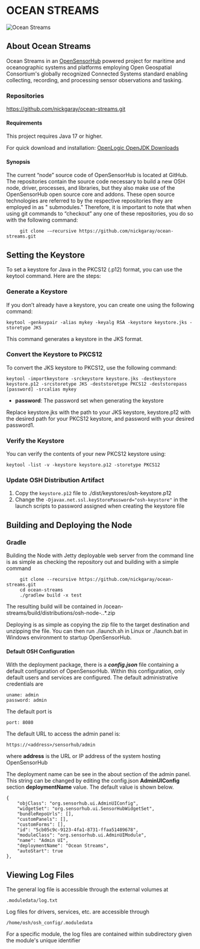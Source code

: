 # OCEAN STREAMS

![Ocean Streams](/logo/ocean-streams-nobg.png)

## About Ocean Streams

Ocean Streams in an [OpenSensorHub](http://www.opensensorhub.org) powered project for maritime and oceanographic systems
and
platforms employing Open Geospatial Consortium's globally recognized Connected Systems standard enabling collecting,
recording, and processing sensor observations and tasking.

### Repositories

https://github.com/nickgaray/ocean-streams.git

#### Requirements

This project requires Java 17 or higher.

For quick download and installation: [OpenLogic OpenJDK Downloads](https://www.openlogic.com/openjdk-downloads)

#### Synopsis

The current “node” source code of OpenSensorHub is located at GitHub. The repositories contain the source code necessary
to build a new OSH node, driver, processes, and libraries, but they also make use of the OpenSensorHub open source core
and addons. These open source technologies are referred to by the respective repositories they are employed in as "
submodules." Therefore, it is important to note that when using git commands to “checkout” any one of these
repositories, you do so with the following command:

         git clone -–recursive https://github.com/nickgaray/ocean-streams.git

## Setting the Keystore

To set a keystore for Java in the PKCS12 (.p12) format, you can use the keytool command. Here are the steps:

### Generate a Keystore

If you don’t already have a keystore, you can create one using the following command:

    keytool -genkeypair -alias mykey -keyalg RSA -keystore keystore.jks -storetype JKS

This command generates a keystore in the JKS format.

### Convert the Keystore to PKCS12

To convert the JKS keystore to PKCS12, use the following command:

    keytool -importkeystore -srckeystore keystore.jks -destkeystore keystore.p12 -srcstoretype JKS -deststoretype PKCS12 -deststorepass [password] -srcalias mykey

- **password**: The password set when generating the keystore

Replace keystore.jks with the path to your JKS keystore, keystore.p12 with the desired path for your PKCS12 keystore,
and password with your desired password1.

### Verify the Keystore

You can verify the contents of your new PKCS12 keystore using:

    keytool -list -v -keystore keystore.p12 -storetype PKCS12

### Update OSH Distribution Artifact

1. Copy the ```keystore.p12``` file to ./dist/keystores/osh-keystore.p12
2. Change the ```-Djavax.net.ssl.keyStorePassword="osh-keystore"``` in the launch scripts to password assigned when
   creating the keystore file

## Building and Deploying the Node

### Gradle

Building the Node with Jetty deployable web server from the command line is as simple as checking the repository out and
building with a simple command

         git clone --recursive https://github.com/nickgaray/ocean-streams.git
         cd ocean-streams
         ./gradlew build -x test

The resulting build will be contained in /ocean-streams/build/distributions/osh-node-*.*.*.zip

Deploying is as simple as copying the zip file to the target destination and unzipping the file. You can then run
./launch.sh in Linux or ./launch.bat in Windows environment to startup OpenSensorHub.

#### Default OSH Configuration

With the deployment package, there is a ***config.json*** file containing a default configuration of
OpenSensorHub. Within this configuration, only default users and services are configured.
The default administrative credentials are

    uname: admin
    password: admin

The default port is

    port: 8080

The default URL to access the admin panel is:

    https://<address>/sensorhub/admin

where **address** is the URL or IP address of the system hosting OpenSensorHub

The deployment name can be see in the about section of the admin panel. This string can be changed by editing the
config.json **AdminUIConfig** section **deploymentName** value.  The default value is shown below.

    {
        "objClass": "org.sensorhub.ui.AdminUIConfig",
        "widgetSet": "org.sensorhub.ui.SensorHubWidgetSet",
        "bundleRepoUrls": [],
        "customPanels": [],
        "customForms": [],
        "id": "5cb05c9c-9123-4fa1-8731-ffaa51489678",
        "moduleClass": "org.sensorhub.ui.AdminUIModule",
        "name": "Admin UI",
        "deploymentName": "Ocean Streams",
        "autoStart": true
    },

## Viewing Log Files

The general log file is accessible through the external volumes at

    .moduledata/log.txt

Log files for drivers, services, etc. are accessible through

    /home/osh/osh_config/.moduledata

For a specific module, the log files are contained within subdirectory given the module's unique identifier
